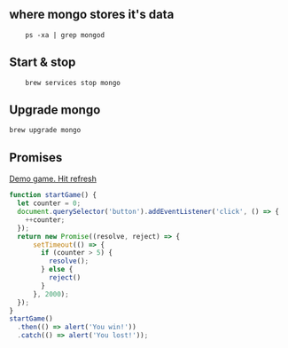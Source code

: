 ## where mongo stores it's data
```
    ps -xa | grep mongod
```
## Start & stop
```
    brew services stop mongo
```
## Upgrade mongo
```
brew upgrade mongo
```
## Promises
[Demo game. Hit refresh ](http://blog.bigappleinsider.com/learn-mongo/demo/game/index.html)
```js
function startGame() {
  let counter = 0;
  document.querySelector('button').addEventListener('click', () => {
    ++counter;
  });
  return new Promise((resolve, reject) => {
      setTimeout(() => {
        if (counter > 5) {
          resolve();
        } else {
          reject()
        }
      }, 2000);
  });
}
startGame()
  .then(() => alert('You win!'))
  .catch(() => alert('You lost!'));
```
